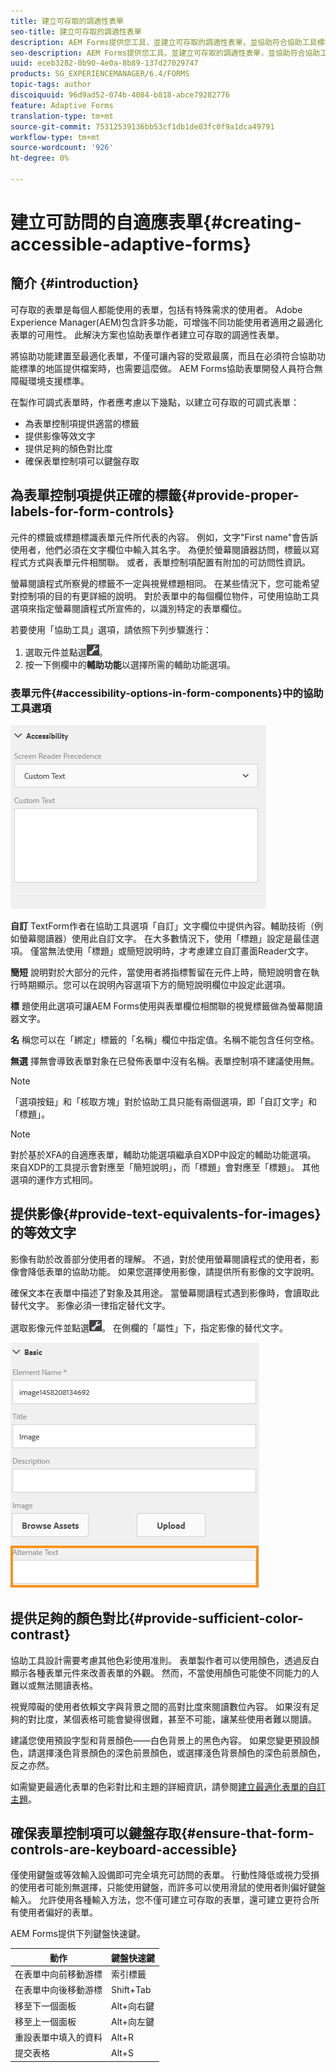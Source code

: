 ```yaml
---
title: 建立可存取的調適性表單
seo-title: 建立可存取的調適性表單
description: AEM Forms提供您工具，並建立可存取的調適性表單，並協助符合協助工具標準。
seo-description: AEM Forms提供您工具，並建立可存取的調適性表單，並協助符合協助工具標準。
uuid: eceb3282-0b90-4e0a-8b89-137d27029747
products: SG_EXPERIENCEMANAGER/6.4/FORMS
topic-tags: author
discoiquuid: 96d9ad52-074b-4084-b818-abce79282776
feature: Adaptive Forms
translation-type: tm+mt
source-git-commit: 75312539136bb53cf1db1de03fc0f9a1dca49791
workflow-type: tm+mt
source-wordcount: '926'
ht-degree: 0%

---
```



# 建立可訪問的自適應表單{#creating-accessible-adaptive-forms}

## 簡介 {#introduction}

可存取的表單是每個人都能使用的表單，包括有特殊需求的使用者。 Adobe Experience Manager(AEM)包含許多功能，可增強不同功能使用者適用之最適化表單的可用性。 此解決方案也協助表單作者建立可存取的調適性表單。

將協助功能建置至最適化表單，不僅可讓內容的受眾最廣，而且在必須符合協助功能標準的地區提供檔案時，也需要這麼做。 AEM Forms協助表單開發人員符合無障礙環境支援標準。

在製作可調式表單時，作者應考慮以下幾點，以建立可存取的可調式表單：

* 為表單控制項提供適當的標籤
* 提供影像等效文字
* 提供足夠的顏色對比度
* 確保表單控制項可以鍵盤存取

## 為表單控制項提供正確的標籤{#provide-proper-labels-for-form-controls}

元件的標籤或標題標識表單元件所代表的內容。 例如，文字&quot;First name&quot;會告訴使用者，他們必須在文字欄位中輸入其名字。 為便於螢幕閱讀器訪問，標籤以寫程式方式與表單元件相關聯。 或者，表單控制項配置有附加的可訪問性資訊。

螢幕閱讀程式所察覺的標籤不一定與視覺標題相同。 在某些情況下，您可能希望對控制項的目的有更詳細的說明。 對於表單中的每個欄位物件，可使用協助工具選項來指定螢幕閱讀程式所宣佈的，以識別特定的表單欄位。

若要使用「協助工具」選項，請依照下列步驟進行：

1. 選取元件並點選![cmppr](assets/cmppr.png)。
1. 按一下側欄中的&#x200B;**輔助功能**&#x200B;以選擇所需的輔助功能選項。

### 表單元件{#accessibility-options-in-form-components}中的協助工具選項

![表單元件中的協助工具選項](assets/accessibility-options.png)

**自訂** TextForm作者在協助工具選項「自訂」文字欄位中提供內容。輔助技術（例如螢幕閱讀器）使用此自訂文字。 在大多數情況下，使用「標題」設定是最佳選項。 僅當無法使用「標題」或簡短說明時，才考慮建立自訂畫面Reader文字。

**簡短** 說明對於大部分的元件，當使用者將指標暫留在元件上時，簡短說明會在執行時期顯示。您可以在說明內容選項下方的簡短說明欄位中設定此選項。

**標** 題使用此選項可讓AEM Forms使用與表單欄位相關聯的視覺標籤做為螢幕閱讀器文字。

**名** 稱您可以在「綁定」標籤的「名稱」欄位中指定值。名稱不能包含任何空格。

**無選** 擇無會導致表單對象在已發佈表單中沒有名稱。表單控制項不建議使用無。

>[!NOTE]
>
>「選項按鈕」和「核取方塊」對於協助工具只能有兩個選項，即「自訂文字」和「標題」。

>[!NOTE]
>
>對於基於XFA的自適應表單，輔助功能選項繼承自XDP中設定的輔助功能選項。 來自XDP的工具提示會對應至「簡短說明」，而「標題」會對應至「標題」。 其他選項的運作方式相同。

## 提供影像{#provide-text-equivalents-for-images}的等效文字

影像有助於改善部分使用者的理解。 不過，對於使用螢幕閱讀程式的使用者，影像會降低表單的協助功能。 如果您選擇使用影像，請提供所有影像的文字說明。

確保文本在表單中描述了對象及其用途。 當螢幕閱讀程式遇到影像時，會讀取此替代文字。 影像必須一律指定替代文字。

選取影像元件並點選![cmppr](assets/cmppr.png)。 在側欄的「屬性」下，指定影像的替代文字。

![影像的替代文字](assets/image-properties.png)

## 提供足夠的顏色對比{#provide-sufficient-color-contrast}

協助工具設計需要考慮其他色彩使用准則。 表單製作者可以使用顏色，透過反白顯示各種表單元件來改善表單的外觀。 然而，不當使用顏色可能使不同能力的人難以或無法閱讀表格。

視覺障礙的使用者依賴文字與背景之間的高對比度來閱讀數位內容。 如果沒有足夠的對比度，某個表格可能會變得很難，甚至不可能，讓某些使用者難以閱讀。

建議您使用預設字型和背景顏色——白色背景上的黑色內容。 如果您變更預設顏色，請選擇淺色背景顏色的深色前景顏色，或選擇淺色背景顏色的深色前景顏色，反之亦然。

如需變更最適化表單的色彩對比和主題的詳細資訊，請參閱[建立最適化表單的自訂主題](/help/forms/using/creating-custom-adaptive-form-themes.md)。

## 確保表單控制項可以鍵盤存取{#ensure-that-form-controls-are-keyboard-accessible}

僅使用鍵盤或等效輸入設備即可完全填充可訪問的表單。 行動性降低或視力受損的使用者可能別無選擇，只能使用鍵盤，而許多可以使用滑鼠的使用者則偏好鍵盤輸入。 允許使用各種輸入方法，您不僅可建立可存取的表單，還可建立更符合所有使用者偏好的表單。

AEM Forms提供下列鍵盤快速鍵。

| 動作 | 鍵盤快速鍵 |
|---|---|
| 在表單中向前移動游標 | 索引標籤 |
| 在表單中向後移動游標 | Shift+Tab |
| 移至下一個面板 | Alt+向右鍵 |
| 移至上一個面板 | Alt+向左鍵 |
| 重設表單中填入的資料 | Alt+R |
| 提交表格 | Alt+S | configuring-watched-folder-endpoints.md |